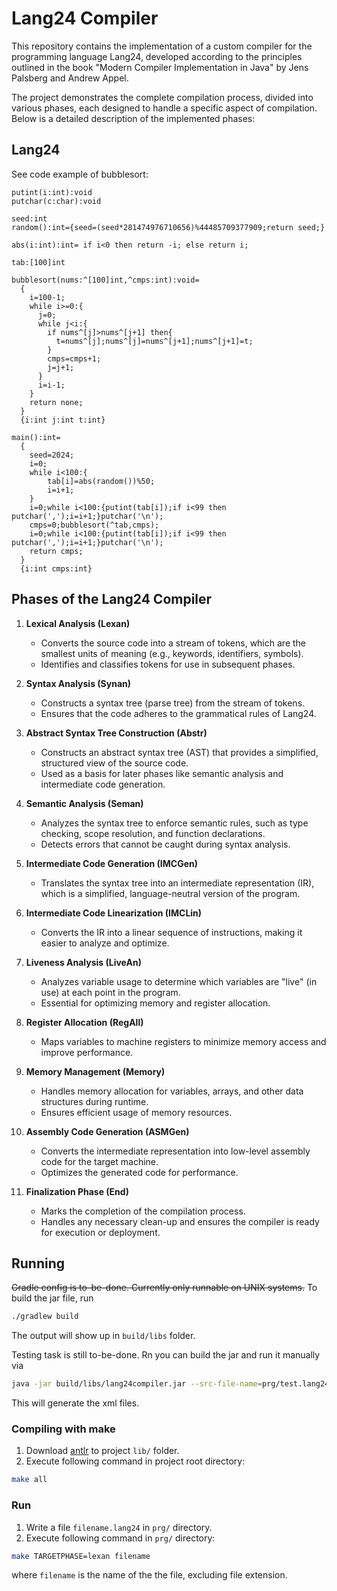 # Lang24 Compiler

This repository contains the implementation of a custom compiler for the programming language Lang24, developed according to the principles outlined in the book "Modern Compiler Implementation in Java" by Jens Palsberg and Andrew Appel.

The project demonstrates the complete compilation process, divided into various phases, each designed to handle a specific aspect of compilation. Below is a detailed description of the implemented phases:

## Lang24
See code example of bubblesort:

```
putint(i:int):void
putchar(c:char):void

seed:int
random():int={seed=(seed*281474976710656)%44485709377909;return seed;}

abs(i:int):int= if i<0 then return -i; else return i;

tab:[100]int

bubblesort(nums:^[100]int,^cmps:int):void=
  {
    i=100-1;
    while i>=0:{
      j=0;
      while j<i:{
        if nums^[j]>nums^[j+1] then{
          t=nums^[j];nums^[j]=nums^[j+1];nums^[j+1]=t;
        }
        cmps=cmps+1;
        j=j+1;
      }
      i=i-1;
    }
    return none;
  }
  {i:int j:int t:int}

main():int=
  {
    seed=2024;
    i=0;
    while i<100:{
        tab[i]=abs(random())%50;
        i=i+1;
    }
    i=0;while i<100:{putint(tab[i]);if i<99 then putchar(',');i=i+1;}putchar('\n');
    cmps=0;bubblesort(^tab,cmps);
    i=0;while i<100:{putint(tab[i]);if i<99 then putchar(',');i=i+1;}putchar('\n');
    return cmps;
  }
  {i:int cmps:int}
```

## Phases of the Lang24 Compiler

1. **Lexical Analysis (Lexan)**
   - Converts the source code into a stream of tokens, which are the smallest units of meaning (e.g., keywords, identifiers, symbols).
   - Identifies and classifies tokens for use in subsequent phases.

2. **Syntax Analysis (Synan)**
   - Constructs a syntax tree (parse tree) from the stream of tokens.
   - Ensures that the code adheres to the grammatical rules of Lang24.

3. **Abstract Syntax Tree Construction (Abstr)**
   - Constructs an abstract syntax tree (AST) that provides a simplified, structured view of the source code.
   - Used as a basis for later phases like semantic analysis and intermediate code generation.

4. **Semantic Analysis (Seman)**
   - Analyzes the syntax tree to enforce semantic rules, such as type checking, scope resolution, and function declarations.
   - Detects errors that cannot be caught during syntax analysis.

5. **Intermediate Code Generation (IMCGen)**
   - Translates the syntax tree into an intermediate representation (IR), which is a simplified, language-neutral version of the program.

6. **Intermediate Code Linearization (IMCLin)**
   - Converts the IR into a linear sequence of instructions, making it easier to analyze and optimize.

7. **Liveness Analysis (LiveAn)**
   - Analyzes variable usage to determine which variables are "live" (in use) at each point in the program.
   - Essential for optimizing memory and register allocation.

8. **Register Allocation (RegAll)**
   - Maps variables to machine registers to minimize memory access and improve performance.

9. **Memory Management (Memory)**
   - Handles memory allocation for variables, arrays, and other data structures during runtime.
   - Ensures efficient usage of memory resources.

10. **Assembly Code Generation (ASMGen)**
    - Converts the intermediate representation into low-level assembly code for the target machine.
    - Optimizes the generated code for performance.

11. **Finalization Phase (End)**
    - Marks the completion of the compilation process.
    - Handles any necessary clean-up and ensures the compiler is ready for execution or deployment.

## Running

~~Gradle config is to-be-done. Currently only runnable on UNIX systems.~~
To build the jar file, run
```bash
./gradlew build
```
The output will show up in `build/libs` folder.

Testing task is still to-be-done. Rn you can build the jar and run it manually via
```bash
java -jar build/libs/lang24compiler.jar --src-file-name=prg/test.lang24 --xsl=../lib/xsl/ --target-phase=lexan --logged-phase=all
```
This will generate the xml files.


### Compiling with make

1. Download [antlr](https://www.antlr.org/download/antlr-4.13.1-complete.jar) to project `lib/` folder.
2. Execute following command in project root directory:
```bash
make all
```

### Run

1. Write a file `filename.lang24` in `prg/` directory.
2. Execute following command in `prg/` directory:
```bash
make TARGETPHASE=lexan filename
```
where `filename` is the name of the the file, excluding file extension.
